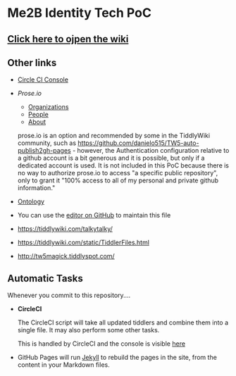 # Me2B Identity Tech PoC

## [Click here to ojpen the wiki](./wiki.html)

## Other links
- [Circle CI Console](https://circleci.com/gh/me2b-poc/workflows/me2b-poc)
- _Prose.io_
	- [Organizations](https://prose.io/#me2b-poc/me2b-poc/tree/master/wiki/tiddlers/organizations)
	- [People](https://prose.io/#me2b-poc/me2b-poc/tree/master/wiki/tiddlers/organizations)
	- [About](https://prose.io/#me2b-poc/me2b-poc/tree/master/wiki/tiddlers/about)

	prose.io is an option and recommended by some in the TiddlyWiki community,
	such as https://github.com/danielo515/TW5-auto-publish2gh-pages - however,
	the Authentication configuration relative to a github account is a bit
	generous and it is possible, but only if a dedicated account is used.  It is
	not included in this PoC because there is no way to authorize prose.io to
	access "a specific public repository", only to grant it "100% access to all
	of my personal and private github information."


- [Ontology](./ontology.html)
- You can use the [editor on GitHub](https://github.com/me2b-poc/me2b-poc/edit/master/wiki/tiddlers/organizations) to maintain this file
- https://tiddlywiki.com/talkytalky/
- https://tiddlywiki.com/static/TiddlerFiles.html
- http://tw5magick.tiddlyspot.com/


## Automatic Tasks

Whenever you commit to this repository....


- **CircleCI**

  The CircleCI script will take all updated tiddlers and combine them into a single
  file.  It may also perform some other tasks.

  This is handled by CircleCI and the console is visible [here](https://circleci.com/gh/me2b-poc/workflows/me2b-poc)

- GitHub Pages will run [Jekyll](https://jekyllrb.com/) to rebuild the pages
  in the site, from the content in your Markdown files.
